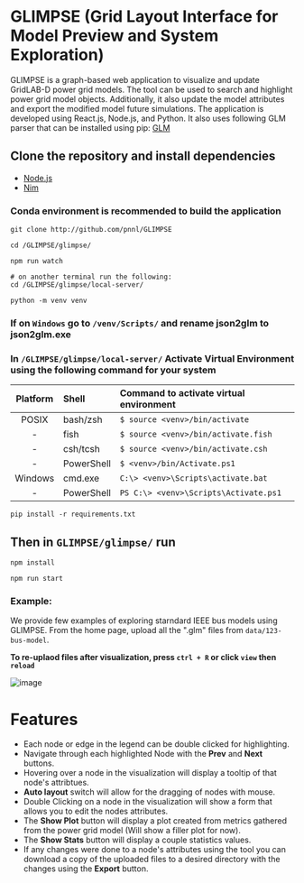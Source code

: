 # GLIMPSE (Grid Layout Interface for Model Preview and System Exploration)

GLIMPSE is a graph-based web application to visualize and update GridLAB-D power grid models. The tool can be used to search and highlight power grid model objects. Additionally, it also update the model attributes and export the modified model future simulations. The application is developed using React.js, Node.js, and Python. It also uses following GLM parser that can be installed using pip: [GLM](https://github.com/NREL/glm) 

## Clone the repository and install dependencies
- [Node.js](https://nodejs.org/en)
- [Nim](https://nim-lang.org/install.html)

### **Conda environment is recommended to build the application**
```
git clone http://github.com/pnnl/GLIMPSE

cd /GLIMPSE/glimpse/

npm run watch

# on another terminal run the following: 
cd /GLIMPSE/glimpse/local-server/

python -m venv venv
```
### If on `Windows` go to `/venv/Scripts/` and rename **json2glm** to **json2glm.exe**

### In `/GLIMPSE/glimpse/local-server/` Activate Virtual Environment using the following command for your system
| Platform | Shell      | Command to activate virtual environment |
| :------: | :--------- | :-------------------------------------- |
| POSIX    | bash/zsh   | `$ source <venv>/bin/activate`          |
|    -     | fish       | `$ source <venv>/bin/activate.fish`     |
|    -     | csh/tcsh   | `$ source <venv>/bin/activate.csh`      |
|    -     | PowerShell | `$ <venv>/bin/Activate.ps1`             |
| Windows  | cmd.exe    | `C:\> <venv>\Scripts\activate.bat`      |
|    -     | PowerShell | `PS C:\> <venv>\Scripts\Activate.ps1`   |
```
pip install -r requirements.txt
```
## Then in `GLIMPSE/glimpse/` run 
```
npm install

npm run start
```

### Example:
We provide few examples of exploring starndard IEEE bus models using GLIMPSE. From the home page, upload all the ".glm" files from `data/123-bus-model`.

**To re-uplaod files after visualization, press `ctrl + R` or click `view` then `reload`**

![image](https://github.com/pnnl/glm_viz/assets/4779453/5c74d781-6491-49a9-afec-7fcf13a2ba56)

# Features
* Each node or edge in the legend can be double clicked for highlighting.
* Navigate through each highlighted Node with the **Prev** and **Next** buttons.
* Hovering over a node in the visualization will display a tooltip of that node's attribtues.
* **Auto layout** switch will allow for the dragging of nodes with mouse.
* Double Clicking on a node in the visualization will show a form that allows you to edit the nodes attributes.
* The **Show Plot** button will display a plot created from metrics gathered from the power grid model (Will show a filler plot for now).
* The **Show Stats** button will display a couple statistics values.
* If any changes were done to a node's attributes using the tool you can download a copy of the uploaded files to a desired directory with the changes using the **Export** button.

